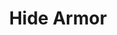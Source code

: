 ---
title: Hide Armor
ac: 2
type: medium
power: 0
cost: 20
weight: 2
crafting:
  wood: 0
  metal: 0
  textile: 6
  stone: 0
---